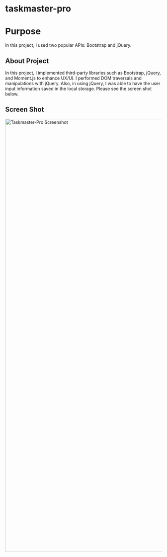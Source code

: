 # taskmaster-pro

# Purpose

In this project, I used two popular APIs: Bootstrap and jQuery.

## About Project

In this project, I implemented third-party libraries such as Bootstrap, jQuery, and Moment.js to enhance UX/UI. I performed DOM traversals and manipulations with jQuery. Also, in using jQuery, I was able to have the user input information saved in the local storage. Please see the screen shot below.

## Screen Shot

<img width="1393" alt="Taskmaster-Pro Screenshot" src="https://user-images.githubusercontent.com/104699408/172188947-9e3ea190-9836-42d9-8893-77409b355f06.png">

